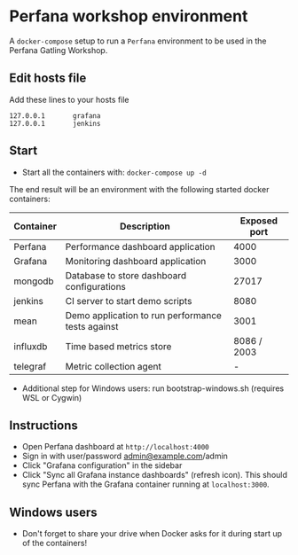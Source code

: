 # Perfana workshop environment

A `docker-compose` setup to run a `Perfana` environment to be used in the Perfana Gatling Workshop.

## Edit hosts file  

Add these lines to your hosts file

```
127.0.0.1       grafana
127.0.0.1       jenkins
```

## Start

* Start all the containers with: `docker-compose up -d`

The end result will be an environment with the following started docker containers:

| Container  	| Description                                            	| Exposed port|
|------------	|--------------------------------------------------------	|-------	|
| Perfana 	  | Performance dashboard application                      	| 4000    	|
| Grafana 	  | Monitoring dashboard application                      	| 3000    	|
| mongodb    	| Database to store dashboard configurations           		 | 27017 	|
| jenkins    	| CI server to start demo scripts     	                   | 8080  	|
| mean       	| Demo application to run performance tests against 	     | 3001  	|
| influxdb      | Time based metrics store                          	| 8086 / 2003      |
| telegraf    	|    Metric collection agent 	| -   |

* Additional step for Windows users: run bootstrap-windows.sh (requires WSL or Cygwin)

## Instructions
* Open Perfana dashboard at ```http://localhost:4000```
* Sign in with user/password admin@example.com/admin
* Click "Grafana configuration" in the sidebar
* Click  "Sync all Grafana instance dashboards" (refresh icon). This should sync Perfana with the Grafana container running at ```localhost:3000```. 


## Windows users 
* Don't forget to share your drive when Docker asks for it during start up of the containers!

